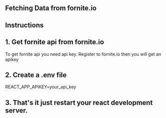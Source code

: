 
## Fetching Data from fornite.io

## Instructions

## 1. Get fornite api from fornite.io

To get fornite api you need api key. Register to fornite.io then you will get an apikey

## 2. Create a .env file

 REACT_APP_APIKEY=your_api_key

## 3. That's it just restart your react development server.




